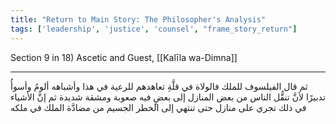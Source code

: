 ```yaml
---
title: "Return to Main Story: The Philosopher's Analysis"
tags: ['leadership', 'justice', 'counsel', "frame_story_return"]
---
```


 Section 9 in 18) Ascetic and Guest, [[Kalīla wa-Dimna]]

---
ثم قال الفيلسوف للملك فالولاة في قلَّةِ تعاهدهم للرعية في هذا وأشباهه ألومُ وأسوأُ تدبيرًا لأنَّ تنقُّل الناس من بعض المنازل إلى بعضٍ فيه صعوبة ومشقة شديدة ثم إنَّ الأشياء في ذلك تجري على منازل حتى تنتهي إلى الخطر الجسيم من مضادَّة الملك في ملكه
